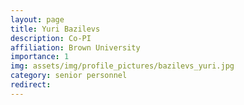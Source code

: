 ```yaml
---
layout: page
title: Yuri Bazilevs
description: Co-PI
affiliation: Brown University
importance: 1
img: assets/img/profile_pictures/bazilevs_yuri.jpg
category: senior personnel
redirect: 
---
```

